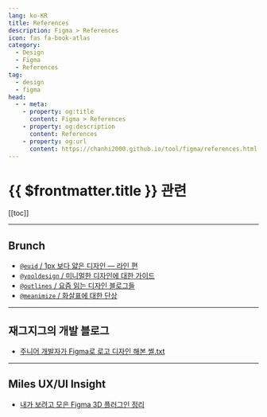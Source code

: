 ```yaml
---
lang: ko-KR
title: References
description: Figma > References
icon: fas fa-book-atlas
category:
  - Design
  - Figma
  - References
tag: 
  - design
  - figma
head:
  - - meta:
    - property: og:title
      content: Figma > References
    - property: og:description
      content: References
    - property: og:url
      content: https://chanhi2000.github.io/tool/figma/references.html
---
```


# {{ $frontmatter.title }} 관련

[[toc]]

---

## Brunch

- [`@euid` / 1px 보다 얇은 디자인 — 라인 편](https://brunch.co.kr/@euid/6)
- [`@yooldesign` / 미니멀한 디자인에 대한 가이드](https://brunch.co.kr/@yooldesign/28)
- [`@outlines` / 요즘 읽는 디자인 블로그들](https://brunch.co.kr/@outlines/44)
- [`@meanimize` / 화살표에 대한 단상](https://brunch.co.kr/@meanimize/75)

---

## 재그지그의 개발 블로그

- [주니어 개발자가 Figma로 로고 디자인 해본 썰.txt](https://wormwlrm.github.io/2020/12/27/Refatoring-Logo-with-Figma.html)

---

## Miles UX/UI Insight

- [내가 보려고 모은 Figma 3D 플러그인 정리](https://vurias0203.tistory.com/m/entry/%EB%82%B4%EA%B0%80-%EB%B3%B4%EB%A0%A4%EA%B3%A0-%EB%AA%A8%EC%9D%80-Figma-3D-%ED%94%8C%EB%9F%AC%EA%B7%B8%EC%9D%B8-%EC%A0%95%EB%A6%AC)


<TagLinks />